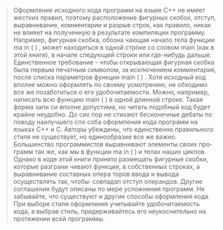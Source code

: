 >Оформление исходного кода программ на языке С++ не имеет жестких 
правил, поэтому расположение фигурных скобок, отступ, выравнивание, 
комментарии и разрыв строк, как правило, никак не влияет на полученную 
в результате компиляции программу. Например, фигурная скобка, обозна­
чающая начало тела функции ma in ( ) , может находиться в одной строке со 
словом main (как в этой книге), в начале следующей строки или где-нибудь 
дальше. Единственное требование - чтобы открывающая фигурная скобка 
была первым печатным символом, за исключением комментария, после 
списка параметров функции main ( ) . 
Хотя исходный код вполне можно оформлять по своему усмотрению, не­
обходимо все же позаботиться о его удобочитаемости. Можно, например, 
написать всю функцию main ( )  в одной длинной строке. Такая форма запи­
си вполне допустима, но читать подобный код будет крайне неудобно. 
До сих пор не стихают бесконечные дебаты по поводу наилучшего спо­
соба оформления кода программ на языках С++ и С. Авторы убеждены, что 
единственно правильного стиля не существует, но единообразие все же 
важно. Большинство программистов выравнивают элементы своих про­
грамм так же, как мы в функции ma in ( )  и телах наших циклов. Однако 
в коде этой книги принято размещать фигурные скобки, которые разграни­
чивают функции, в собственных строках, а выравнивание составных опера­
торов ввода и вывода осуществлять так, чтобы· совпадал отступ операндов. 
Другие соглашения будут описаны по мере усложнения программ. 
Не забывайте, что существуют и другие способы оформления кода. При 
выборе стиля оформления учитывайте удобочитаемость кода, а выбрав стиль, 
придерживайтесь его неукоснительно на протяжении всей программы.